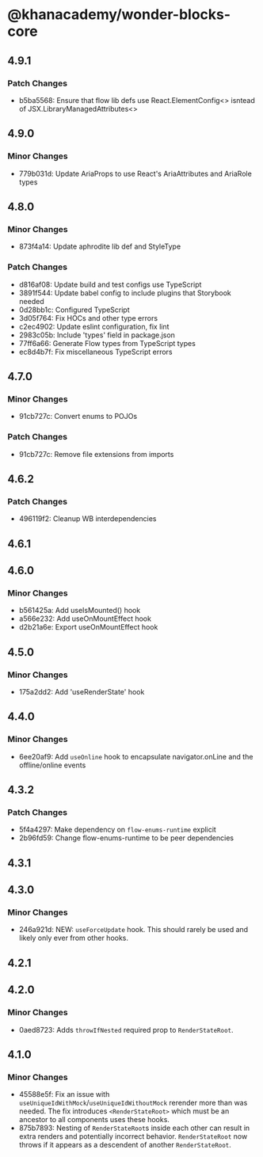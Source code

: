 # @khanacademy/wonder-blocks-core

## 4.9.1

### Patch Changes

-   b5ba5568: Ensure that flow lib defs use React.ElementConfig<> isntead of JSX.LibraryManagedAttributes<>

## 4.9.0

### Minor Changes

-   779b031d: Update AriaProps to use React's AriaAttributes and AriaRole types

## 4.8.0

### Minor Changes

-   873f4a14: Update aphrodite lib def and StyleType

### Patch Changes

-   d816af08: Update build and test configs use TypeScript
-   3891f544: Update babel config to include plugins that Storybook needed
-   0d28bb1c: Configured TypeScript
-   3d05f764: Fix HOCs and other type errors
-   c2ec4902: Update eslint configuration, fix lint
-   2983c05b: Include 'types' field in package.json
-   77ff6a66: Generate Flow types from TypeScript types
-   ec8d4b7f: Fix miscellaneous TypeScript errors

## 4.7.0

### Minor Changes

-   91cb727c: Convert enums to POJOs

### Patch Changes

-   91cb727c: Remove file extensions from imports

## 4.6.2

### Patch Changes

-   496119f2: Cleanup WB interdependencies

## 4.6.1

## 4.6.0

### Minor Changes

-   b561425a: Add useIsMounted() hook
-   a566e232: Add useOnMountEffect hook
-   d2b21a6e: Export useOnMountEffect hook

## 4.5.0

### Minor Changes

-   175a2dd2: Add 'useRenderState' hook

## 4.4.0

### Minor Changes

-   6ee20af9: Add `useOnline` hook to encapsulate navigator.onLine and the offline/online events

## 4.3.2

### Patch Changes

-   5f4a4297: Make dependency on `flow-enums-runtime` explicit
-   2b96fd59: Change flow-enums-runtime to be peer dependencies

## 4.3.1

## 4.3.0

### Minor Changes

-   246a921d: NEW: `useForceUpdate` hook. This should rarely be used and likely only ever from other hooks.

## 4.2.1

## 4.2.0

### Minor Changes

-   0aed8723: Adds `throwIfNested` required prop to `RenderStateRoot`.

## 4.1.0

### Minor Changes

-   45588e5f: Fix an issue with `useUniqueIdWithMock`/`useUniqueIdWithoutMock`
    rerender more than was needed. The fix introduces `<RenderStateRoot>`
    which must be an ancestor to all components uses these hooks.
-   875b7893: Nesting of `RenderStateRoot`s inside each other can result in extra renders
    and potentially incorrect behavior. `RenderStateRoot` now throws if it
    appears as a descendent of another `RenderStateRoot`.
